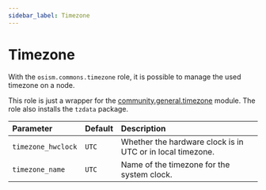 ```yaml
---
sidebar_label: Timezone
---
```


# Timezone

With the `osism.commons.timezone` role, it is possible to manage the used timezone on a node.

This role is just a wrapper for the [community.general.timezone](https://docs.ansible.com/ansible/latest/collections/community/general/timezone_module.html)
module. The role also installs the `tzdata` package.

| Parameter          | Default | Description                                                |
|:-------------------|:--------|:-----------------------------------------------------------|
| `timezone_hwclock` | `UTC`   | Whether the hardware clock is in UTC or in local timezone. |
| `timezone_name`    | `UTC`   | Name of the timezone for the system clock.                 |
